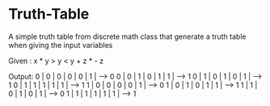 # Truth-Table
A simple truth table from discrete math class that generate a truth table when giving the input variables

Given : 
x * y > y < y + z * - z

Output:
0 | 0 | 0 | 0 | 0 | 1 | --> 0
0 | 0 | 1 | 0 | 1 | 1 | --> 1
0 | 1 | 0 | 1 | 0 | 1 | --> 1
0 | 1 | 1 | 1 | 1 | 1 | --> 1
1 | 0 | 0 | 0 | 0 | 1 | --> 0
1 | 0 | 1 | 0 | 1 | 1 | --> 1
1 | 1 | 0 | 1 | 0 | 1 | --> 0
1 | 1 | 1 | 1 | 1 | 1 | --> 1

